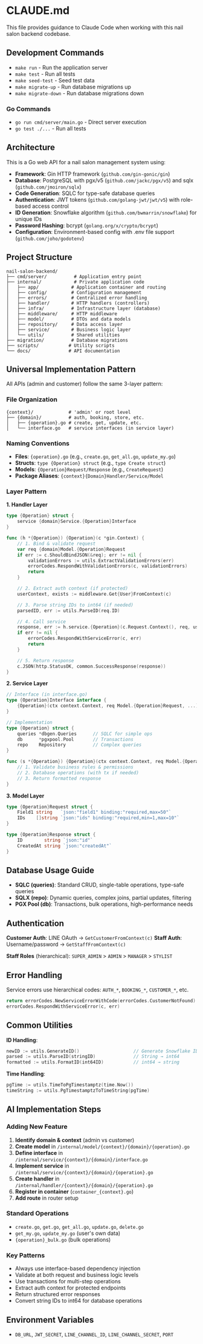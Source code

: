 # CLAUDE.md

This file provides guidance to Claude Code when working with this nail salon backend codebase.

## Development Commands

- `make run` - Run the application server
- `make test` - Run all tests
- `make seed-test` - Seed test data
- `make migrate-up` - Run database migrations up
- `make migrate-down` - Run database migrations down

### Go Commands
- `go run cmd/server/main.go` - Direct server execution
- `go test ./...` - Run all tests

## Architecture

This is a Go web API for a nail salon management system using:
- **Framework**: Gin HTTP framework (`github.com/gin-gonic/gin`)
- **Database**: PostgreSQL with pgx/v5 (`github.com/jackc/pgx/v5`) and sqlx (`github.com/jmoiron/sqlx`)
- **Code Generation**: SQLC for type-safe database queries
- **Authentication**: JWT tokens (`github.com/golang-jwt/jwt/v5`) with role-based access control
- **ID Generation**: Snowflake algorithm (`github.com/bwmarrin/snowflake`) for unique IDs
- **Password Hashing**: bcrypt (`golang.org/x/crypto/bcrypt`)
- **Configuration**: Environment-based config with .env file support (`github.com/joho/godotenv`)

## Project Structure

```
nail-salon-backend/
├── cmd/server/          # Application entry point
├── internal/            # Private application code
│   ├── app/            # Application container and routing
│   ├── config/         # Configuration management
│   ├── errors/         # Centralized error handling
│   ├── handler/        # HTTP handlers (controllers)
│   ├── infra/          # Infrastructure layer (database)
│   ├── middleware/     # HTTP middleware
│   ├── model/          # DTOs and data models
│   ├── repository/     # Data access layer
│   ├── service/        # Business logic layer
│   └── utils/          # Shared utilities
├── migration/          # Database migrations
├── scripts/           # Utility scripts
└── docs/              # API documentation
```

## Universal Implementation Pattern

All APIs (admin and customer) follow the same 3-layer pattern:

### File Organization
```
{context}/             # 'admin' or root level
├── {domain}/          # auth, booking, store, etc.
│   ├── {operation}.go # create, get, update, etc.
│   └── interface.go   # service interfaces (in service layer)
```

### Naming Conventions
- **Files**: `{operation}.go` (e.g., `create.go`, `get_all.go`, `update_my.go`)
- **Structs**: `type {Operation} struct` (e.g., `type Create struct`)
- **Models**: `{Operation}Request/Response` (e.g., `CreateRequest`)
- **Package Aliases**: `{context}{Domain}Handler/Service/Model`

### Layer Pattern

**1. Handler Layer**
```go
type {Operation} struct {
    service {domain}Service.{Operation}Interface
}

func (h *{Operation}) {Operation}(c *gin.Context) {
    // 1. Bind & validate request
    var req {domain}Model.{Operation}Request
    if err := c.ShouldBindJSON(&req); err != nil {
        validationErrors := utils.ExtractValidationErrors(err)
        errorCodes.RespondWithValidationErrors(c, validationErrors)
        return
    }

    // 2. Extract auth context (if protected)
    userContext, exists := middleware.Get{User}FromContext(c)

    // 3. Parse string IDs to int64 (if needed)
    parsedID, err := utils.ParseID(req.ID)

    // 4. Call service
    response, err := h.service.{Operation}(c.Request.Context(), req, userContext)
    if err != nil {
        errorCodes.RespondWithServiceError(c, err)
        return
    }

    // 5. Return response
    c.JSON(http.StatusOK, common.SuccessResponse(response))
}
```

**2. Service Layer**
```go
// Interface (in interface.go)
type {Operation}Interface interface {
    {Operation}(ctx context.Context, req Model.{Operation}Request, ...) (*Model.{Operation}Response, error)
}

// Implementation
type {Operation} struct {
    queries *dbgen.Queries      // SQLC for simple ops
    db      *pgxpool.Pool       // Transactions
    repo    Repository          // Complex queries
}

func (s *{Operation}) {Operation}(ctx context.Context, req Model.{Operation}Request, ...) (*Model.{Operation}Response, error) {
    // 1. Validate business rules & permissions
    // 2. Database operations (with tx if needed)
    // 3. Return formatted response
}
```

**3. Model Layer**
```go
type {Operation}Request struct {
    Field1 string   `json:"field1" binding:"required,max=50"`
    IDs    []string `json:"ids" binding:"required,min=1,max=10"`
}

type {Operation}Response struct {
    ID        string `json:"id"`
    CreatedAt string `json:"createdAt"`
}
```

## Database Usage Guide

- **SQLC (queries)**: Standard CRUD, single-table operations, type-safe queries
- **SQLX (repo)**: Dynamic queries, complex joins, partial updates, filtering
- **PGX Pool (db)**: Transactions, bulk operations, high-performance needs

## Authentication

**Customer Auth**: LINE OAuth → `GetCustomerFromContext(c)`
**Staff Auth**: Username/password → `GetStaffFromContext(c)`

**Staff Roles** (hierarchical): `SUPER_ADMIN` > `ADMIN` > `MANAGER` > `STYLIST`

## Error Handling

Service errors use hierarchical codes: `AUTH_*`, `BOOKING_*`, `CUSTOMER_*`, etc.
```go
return errorCodes.NewServiceErrorWithCode(errorCodes.CustomerNotFound)
errorCodes.RespondWithServiceError(c, err)
```

## Common Utilities

**ID Handling**:
```go
newID := utils.GenerateID()                    // Generate Snowflake ID
parsed := utils.ParseID(stringID)              // String → int64
formatted := utils.FormatID(int64ID)           // int64 → string
```

**Time Handling**:
```go
pgTime := utils.TimeToPgTimestamptz(time.Now())
timeString := utils.PgTimestamptzToTimeString(pgTime)
```

## AI Implementation Steps

### Adding New Feature
1. **Identify domain & context** (admin vs customer)
2. **Create model** in `/internal/model/{context}/{domain}/{operation}.go`
3. **Define interface** in `/internal/service/{context}/{domain}/interface.go`
4. **Implement service** in `/internal/service/{context}/{domain}/{operation}.go`
5. **Create handler** in `/internal/handler/{context}/{domain}/{operation}.go`
6. **Register in container** (`container_{context}.go`)
7. **Add route** in router setup

### Standard Operations
- `create.go`, `get.go`, `get_all.go`, `update.go`, `delete.go`
- `get_my.go`, `update_my.go` (user's own data)
- `{operation}_bulk.go` (bulk operations)

### Key Patterns
- Always use interface-based dependency injection
- Validate at both request and business logic levels
- Use transactions for multi-step operations
- Extract auth context for protected endpoints
- Return structured error responses
- Convert string IDs to int64 for database operations

## Environment Variables
- `DB_URL`, `JWT_SECRET`, `LINE_CHANNEL_ID`, `LINE_CHANNEL_SECRET`, `PORT`